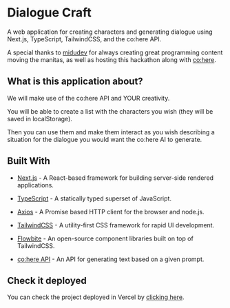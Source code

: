 # Dialogue Craft
A web application for creating characters and generating dialogue using Next.js, TypeScript, TailwindCSS, and the co:here API.

A special thanks to [midudev](https://www.twitch.tv/midudev) for always creating great programming content moving the manitas, as well as hosting this hackathon along with [co:here](https://cohere.ai/).
## What is this application about?
We will make use of the co:here API and YOUR creativity.

You will be able to create a list with the characters you wish (they will be saved in localStorage).

Then you can use them and make them interact as you wish describing a situation for the dialogue you would want the co:here AI to generate.
## Built With
- [Next.js](https://nextjs.org) - A React-based framework for building server-side rendered applications.

- [TypeScript](https://www.typescriptlang.org) - A statically typed superset of JavaScript.

- [Axios](https://axios-http.com/) - A Promise based HTTP client for the browser and node.js.

- [TailwindCSS](https://tailwindcss.com) - A utility-first CSS framework for rapid UI development.

- [Flowbite](https://flowbite.com/) - An open-source component libraries built on top of TailwindCSS.

- [co:here API](https://cohere.ai/) - An API for generating text based on a given prompt.

## Check it deployed
You can check the project deployed in Vercel by [clicking here](https://dialogue-craft.vercel.app/).